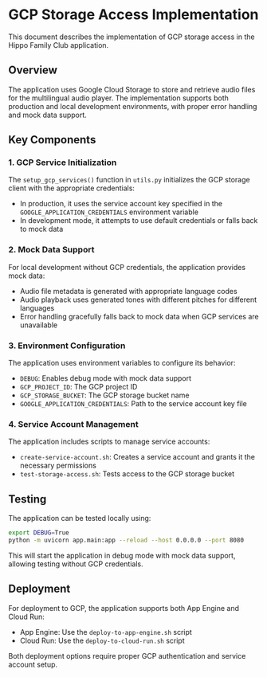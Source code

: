 # GCP Storage Access Implementation

This document describes the implementation of GCP storage access in the Hippo Family Club application.

## Overview

The application uses Google Cloud Storage to store and retrieve audio files for the multilingual audio player. The implementation supports both production and local development environments, with proper error handling and mock data support.

## Key Components

### 1. GCP Service Initialization

The `setup_gcp_services()` function in `utils.py` initializes the GCP storage client with the appropriate credentials:

- In production, it uses the service account key specified in the `GOOGLE_APPLICATION_CREDENTIALS` environment variable
- In development mode, it attempts to use default credentials or falls back to mock data

### 2. Mock Data Support

For local development without GCP credentials, the application provides mock data:

- Audio file metadata is generated with appropriate language codes
- Audio playback uses generated tones with different pitches for different languages
- Error handling gracefully falls back to mock data when GCP services are unavailable

### 3. Environment Configuration

The application uses environment variables to configure its behavior:

- `DEBUG`: Enables debug mode with mock data support
- `GCP_PROJECT_ID`: The GCP project ID
- `GCP_STORAGE_BUCKET`: The GCP storage bucket name
- `GOOGLE_APPLICATION_CREDENTIALS`: Path to the service account key file

### 4. Service Account Management

The application includes scripts to manage service accounts:

- `create-service-account.sh`: Creates a service account and grants it the necessary permissions
- `test-storage-access.sh`: Tests access to the GCP storage bucket

## Testing

The application can be tested locally using:

```bash
export DEBUG=True
python -m uvicorn app.main:app --reload --host 0.0.0.0 --port 8080
```

This will start the application in debug mode with mock data support, allowing testing without GCP credentials.

## Deployment

For deployment to GCP, the application supports both App Engine and Cloud Run:

- App Engine: Use the `deploy-to-app-engine.sh` script
- Cloud Run: Use the `deploy-to-cloud-run.sh` script

Both deployment options require proper GCP authentication and service account setup.
